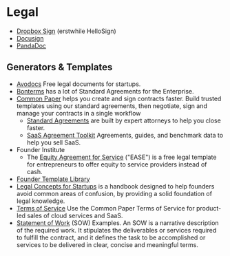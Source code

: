 # Legal

- [Dropbox Sign](https://www.hellosign.com) (erstwhile HelloSign)
- [Docusign](https://www.docusign.com)
- [PandaDoc](https://www.pandadoc.com)

## Generators & Templates

- [Avodocs](https://www.avodocs.com) Free legal documents for startups.
- [Bonterms](https://bonterms.com) has a lot of Standard Agreements for the Enterprise.
- [Common Paper](https://commonpaper.com) helps you create and sign contracts faster. Build trusted templates using our standard agreements, then negotiate, sign and manage your contracts in a single workflow
	- [Standard Agreements](https://commonpaper.com/standards/) are built by expert attorneys to help you close faster.
	- [SaaS Agreement Toolkit](https://commonpaper.com/resources/saas-agreement-toolkit) Agreements, guides, and benchmark data to help you sell SaaS.
- Founder Institute
	- The [Equity Agreement for Service](https://fi.co/ease) ("EASE") is a free legal template for entrepreneurs to offer equity to service providers instead of cash.
- [Founder Template Library](https://odteam.notion.site/Founder-Template-Library-e6b5781f3bb14b129b852e9d5f91d5fd)
- [Legal Concepts for Startups](https://handbook.clerky.com) is a handbook designed to help founders avoid common areas of confusion, by providing a solid foundation of legal knowledge.
- [Terms of Service](https://commonpaper.com/standards/terms-of-service/) Use the Common Paper Terms of Service for product-led sales of cloud services and SaaS.
- [Statement of Work](https://github.com/joelparkerhenderson/statement-of-work) (SOW) Examples. An SOW is a narrative description of the required work. It stipulates the deliverables or services required to fulfill the contract, and it defines the task to be accomplished or services to be delivered in clear, concise and meaningful terms.